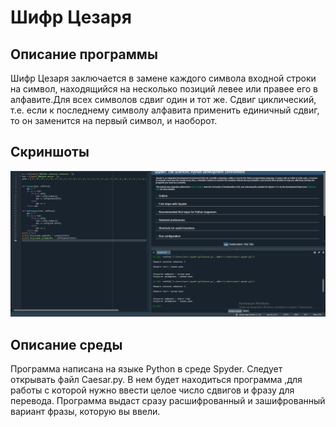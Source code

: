 # Шифр Цезаря
## Описание программы 
Шифр Цезаря заключается в замене каждого символа входной строки на символ, находящийся на несколько позиций левее или правее его в алфавите.Для всех символов сдвиг один и тот же. Сдвиг циклический, т.е. если к последнему символу алфавита применить единичный сдвиг, то он заменится на первый символ, и наоборот.
## Скриншоты
![Иллюстрация к проекту](https://github.com/Michail420/Caesar/blob/master/Caesarpng.PNG)
## Описание среды 
Программа написана на языке Python в среде Spyder. Следует открывать файл Caesar.py. В нем будет находиться программа ,для работы с которой нужно ввести целое число сдвигов и фразу для перевода. Программа выдаст сразу расшифрованный и зашифрованный вариант фразы, которую вы ввели.
